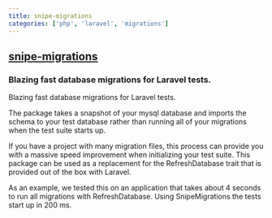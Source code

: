 ```yaml
---
title: snipe-migrations
categories: ['php', 'laravel', 'migrations']
---
```

## [snipe-migrations](https://github.com/drfraker/snipe-migrations)

### Blazing fast database migrations for Laravel tests.


Blazing fast database migrations for Laravel tests. 

The package takes a snapshot of your mysql database and imports the schema to your test database rather than running 
all of your migrations when the test suite starts up. 

If you have a project with many migration files, this process can provide you with a massive speed improvement when 
initializing your test suite. This package can be used as a replacement for the RefreshDatabase trait that is provided out
of the box with Laravel.

As an example, we tested this on an application that takes about 4 seconds to run all migrations with RefreshDatabase. 
Using SnipeMigrations the tests start up in 200 ms.
